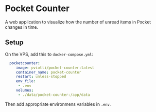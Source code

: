 # Pocket Counter

A web application to visualize how the number of unread items in Pocket changes in time.


## Setup

On the VPS, add this to `docker-compose.yml`:
```yml
  pocketcounter:
     image: pviotti/pocket-counter:latest
     container_name: pocket-counter
     restart: unless-stopped
     env_file:
      - .env
     volumes:
      - ./data/pocket-counter:/app/data
```

Then add appropriate environmens variables in `.env`.